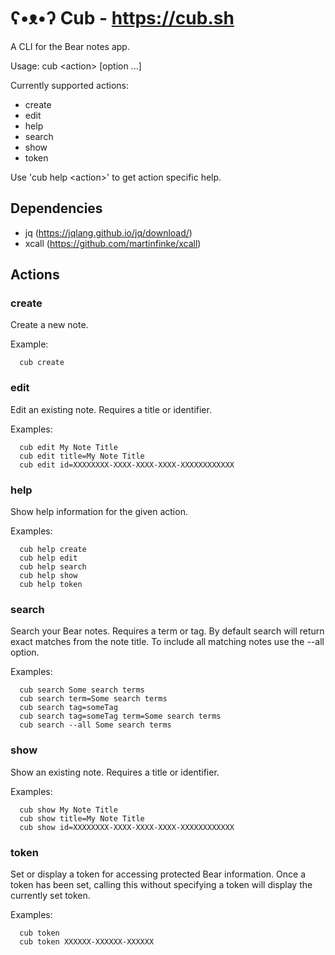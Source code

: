 # ʕ•ᴥ•ʔ Cub - https://cub.sh

A CLI for the Bear notes app.

Usage: cub &lt;action&gt; [option ...]

Currently supported actions:
- create
- edit
- help
- search
- show
- token

Use 'cub help &lt;action&gt;' to get action specific help.

## Dependencies

- jq (https://jqlang.github.io/jq/download/)
- xcall (https://github.com/martinfinke/xcall)

## Actions

### create

Create a new note.

Example:
```
  cub create
```

### edit

Edit an existing note. Requires a title or identifier.

Examples:
```
  cub edit My Note Title
  cub edit title=My Note Title
  cub edit id=XXXXXXXX-XXXX-XXXX-XXXX-XXXXXXXXXXXX
```

### help

Show help information for the given action.

Examples:
```
  cub help create
  cub help edit
  cub help search
  cub help show
  cub help token
```

### search

Search your Bear notes. Requires a term or tag. By default search will return exact matches from the note title. To include all matching notes use the --all option.

Examples:
```
  cub search Some search terms
  cub search term=Some search terms
  cub search tag=someTag
  cub search tag=someTag term=Some search terms
  cub search --all Some search terms
```

### show

Show an existing note. Requires a title or identifier.

Examples:
```
  cub show My Note Title
  cub show title=My Note Title
  cub show id=XXXXXXXX-XXXX-XXXX-XXXX-XXXXXXXXXXXX
```

### token

Set or display a token for accessing protected Bear information. Once a token has been set, calling this without specifying a token will display the currently set token.

Examples:
```
  cub token
  cub token XXXXXX-XXXXXX-XXXXXX
```

